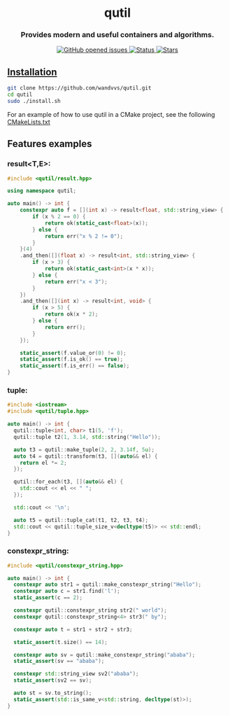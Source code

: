 <h1 align="center">qutil</h1>
<h3 align="center">Provides modern and useful containers and algorithms.</h3>

<p align="center">
     <a href="https://github.com/wandvvs/qutil/issues">
     <img src="https://img.shields.io/github/issues/wandvvs/qutil"
          alt="GitHub opened issues">
     <img src="https://img.shields.io/badge/status-in_development-red"
          alt="Status">
     <img src="https://img.shields.io/github/stars/wandvvs/qutil?color=lime"
          alt="Stars">
</p>

 ## **Installation**
```bash
git clone https://github.com/wandvvs/qutil.git
cd qutil
sudo ./install.sh
```
For an example of how to use qutil in a CMake project, see the following [CMakeLists.txt](https://github.com/wandvvs/qutil/blob/master/examples/tuple/CMakeLists.txt)

## Features examples
### result<T,E>:
```cpp
#include <qutil/result.hpp>

using namespace qutil;

auto main() -> int {
    constexpr auto f = [](int x) -> result<float, std::string_view> {
        if (x % 2 == 0) {
            return ok(static_cast<float>(x));
        } else {
            return err("x % 2 != 0");
        }
    }(4)
    .and_then([](float x) -> result<int, std::string_view> {
        if (x > 3) {
            return ok(static_cast<int>(x * x));
        } else {
            return err("x < 3");
        }
    })
    .and_then([](int x) -> result<int, void> {
        if (x > 5) {
            return ok(x * 2);
        } else {
            return err();
        }
    });

    static_assert(f.value_or(0) != 0);
    static_assert(f.is_ok() == true);
    static_assert(f.is_err() == false);
}
```
### tuple:
```cpp
#include <iostream>
#include <qutil/tuple.hpp>

auto main() -> int {
  qutil::tuple<int, char> t1(5, 'f');
  qutil::tuple t2(1, 3.14, std::string("Hello"));

  auto t3 = qutil::make_tuple(2, 2, 3.14f, 5u);
  auto t4 = qutil::transform(t3, [](auto&& el) {
    return el *= 2;
  });

  qutil::for_each(t3, [](auto&& el) {
    std::cout << el << " ";
  });

  std::cout << '\n';

  auto t5 = qutil::tuple_cat(t1, t2, t3, t4);
  std::cout << qutil::tuple_size_v<decltype(t5)> << std::endl;
}
```
### constexpr_string:
```cpp
#include <qutil/constexpr_string.hpp>

auto main() -> int {
  constexpr auto str1 = qutil::make_constexpr_string("Hello");
  constexpr auto c = str1.find('l');
  static_assert(c == 2);

  constexpr qutil::constexpr_string str2(" world");
  constexpr qutil::constexpr_string<4> str3(" by");

  constexpr auto t = str1 + str2 + str3;

  static_assert(t.size() == 14);

  constexpr auto sv = qutil::make_constexpr_string("ababa");
  static_assert(sv == "ababa");

  constexpr std::string_view sv2("ababa");
  static_assert(sv2 == sv);

  auto st = sv.to_string();
  static_assert(std::is_same_v<std::string, decltype(st)>);
}
```
